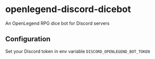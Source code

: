 # openlegend-discord-dicebot
An OpenLegend RPG dice bot for Discord servers 

## Configuration

Set your Discord token in env variable ```DISCORD_OPENLEGEND_BOT_TOKEN```
